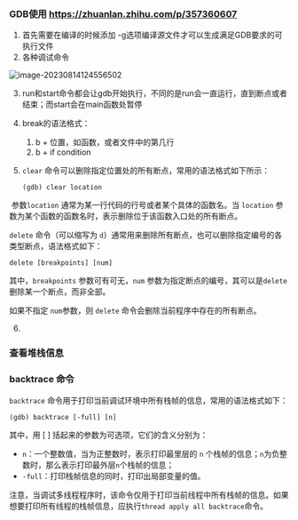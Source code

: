 ### GDB使用 https://zhuanlan.zhihu.com/p/357360607





1. 首先需要在编译的时候添加 -g选项编译源文件才可以生成满足GDB要求的可执行文件
2. 各种调试命令

![image-20230814124556502](/home/jixiang/.config/Typora/typora-user-images/image-20230814124556502.png)

3. run和start命令都会让gdb开始执行，不同的是run会一直运行，直到断点或者结束；而start会在main函数处暂停

4. break的语法格式：

   1. b + 位置，如函数，或者文件中的第几行
   2. b + if condition

5. `clear` 命令可以删除指定位置处的所有断点，常用的语法格式如下所示：

   ```text
   (gdb) clear location
   ```

​	参数`location` 通常为某一行代码的行号或者某个具体的函数名。当 `location` 参数为某个函数的函数名时，表示删除位于该函数入口处的所有断点。

`delete` 命令（可以缩写为 `d`）通常用来删除所有断点，也可以删除指定编号的各类型断点，语法格式如下：

```text
delete [breakpoints] [num]
```

其中，`breakpoints` 参数可有可无，`num` 参数为指定断点的编号，其可以是`delete` 删除某一个断点，而非全部。

如果不指定 `num`参数，则 `delete` 命令会删除当前程序中存在的所有断点。



6. 

   ### **查看堆栈信息**

   ### **backtrace 命令**

   `backtrace` 命令用于打印当前调试环境中所有栈帧的信息，常用的语法格式如下：

   ```text
   (gdb) backtrace [-full] [n]
   ```

   其中，用 [ ] 括起来的参数为可选项，它们的含义分别为：

   - `n`：一个整数值，当为正整数时，表示打印最里层的 `n` 个栈帧的信息；`n`为负整数时，那么表示打印最外层`n`个栈帧的信息；
   - `-full`：打印栈帧信息的同时，打印出局部变量的值。

   注意，当调试多线程程序时，该命令仅用于打印当前线程中所有栈帧的信息。如果想要打印所有线程的栈帧信息，应执行`thread apply all backtrace`命令。